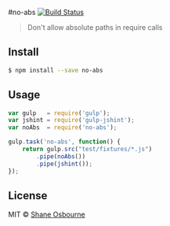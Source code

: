 #no-abs [![Build Status](https://secure.travis-ci.org/shakyShane/no-abs.svg?branch=master)](http://travis-ci.org/shakyShane/no-abs)

> Don't allow absolute paths in require calls


## Install

```sh
$ npm install --save no-abs
```

## Usage

```js
var gulp   = require('gulp');
var jshint = require('gulp-jshint');
var noAbs  = require('no-abs');

gulp.task('no-abs', function() {
    return gulp.src("test/fixtures/*.js")
        .pipe(noAbs())
        .pipe(jshint());
});
```


## License

MIT © [Shane Osbourne]()
